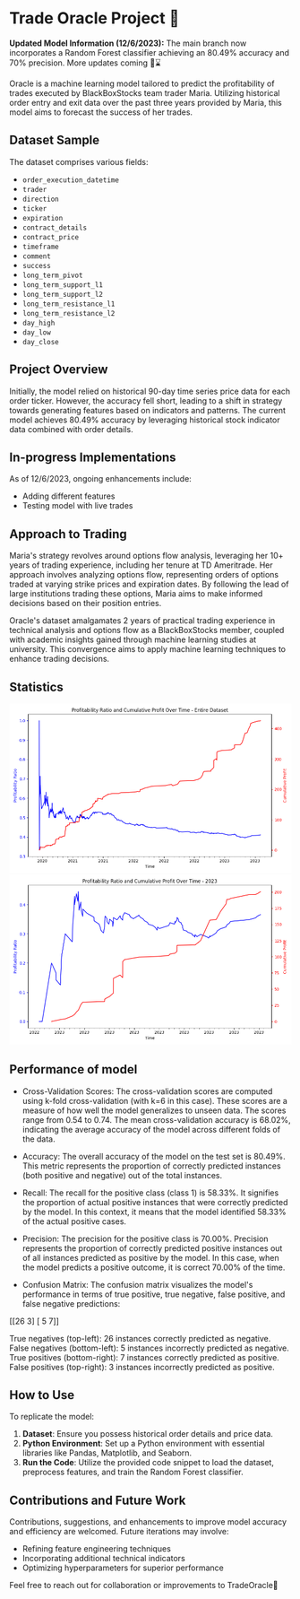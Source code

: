 # Trade Oracle Project 🔮

**Updated Model Information (12/6/2023):**
The main branch now incorporates a Random Forest classifier achieving an 80.49% accuracy and 70% precision. More updates coming 🤑⌛

Oracle is a machine learning model tailored to predict the profitability of trades executed by BlackBoxStocks team trader Maria. Utilizing historical order entry and exit data over the past three years provided by Maria, this model aims to forecast the success of her trades.

## Dataset Sample

The dataset comprises various fields:

- `order_execution_datetime`
- `trader`
- `direction`
- `ticker`
- `expiration`
- `contract_details`
- `contract_price`
- `timeframe`
- `comment`
- `success`
- `long_term_pivot`
- `long_term_support_l1`
- `long_term_support_l2`
- `long_term_resistance_l1`
- `long_term_resistance_l2`
- `day_high`
- `day_low`
- `day_close`

## Project Overview

Initially, the model relied on historical 90-day time series price data for each order ticker. However, the accuracy fell short, leading to a shift in strategy towards generating features based on indicators and patterns. The current model achieves 80.49% accuracy by leveraging historical stock indicator data combined with order details.

## In-progress Implementations

As of 12/6/2023, ongoing enhancements include:

- Adding different features
- Testing model with live trades

## Approach to Trading

Maria's strategy revolves around options flow analysis, leveraging her 10+ years of trading experience, including her tenure at TD Ameritrade. Her approach involves analyzing options flow, representing orders of options traded at varying strike prices and expiration dates. By following the lead of large institutions trading these options, Maria aims to make informed decisions based on their position entries.

Oracle's dataset amalgamates 2 years of practical trading experience in technical analysis and options flow as a BlackBoxStocks member, coupled with academic insights gained through machine learning studies at university. This convergence aims to apply machine learning techniques to enhance trading decisions.

## Statistics

![2020-2023 Year Profitability Ratio and Cumulative Profit (80% stop loss) vs. Time](images/Figure_1.png)
![2023 Year Profitability Ratio and Cumulative Profit (80% stop loss) vs. Time](images/Figure_2.png)


## Performance of model

- Cross-Validation Scores:
The cross-validation scores are computed using k-fold cross-validation (with k=6 in this case). These scores are a measure of how well the model generalizes to unseen data. The scores range from 0.54 to 0.74. The mean cross-validation accuracy is 68.02%, indicating the average accuracy of the model across different folds of the data.

- Accuracy:
The overall accuracy of the model on the test set is 80.49%. This metric represents the proportion of correctly predicted instances (both positive and negative) out of the total instances.

- Recall:
The recall for the positive class (class 1) is 58.33%. It signifies the proportion of actual positive instances that were correctly predicted by the model. In this context, it means that the model identified 58.33% of the actual positive cases.

- Precision:
The precision for the positive class is 70.00%. Precision represents the proportion of correctly predicted positive instances out of all instances predicted as positive by the model. In this case, when the model predicts a positive outcome, it is correct 70.00% of the time.

- Confusion Matrix:
The confusion matrix visualizes the model's performance in terms of true positive, true negative, false positive, and false negative predictions:

[[26  3]
 [ 5  7]]

True negatives (top-left): 26 instances correctly predicted as negative.
False negatives (bottom-left): 5 instances incorrectly predicted as negative.
True positives (bottom-right): 7 instances correctly predicted as positive.
False positives (top-right): 3 instances incorrectly predicted as positive.

## How to Use

To replicate the model:

1. **Dataset**: Ensure you possess historical order details and price data.
2. **Python Environment**: Set up a Python environment with essential libraries like Pandas, Matplotlib, and Seaborn.
3. **Run the Code**: Utilize the provided code snippet to load the dataset, preprocess features, and train the Random Forest classifier.

## Contributions and Future Work

Contributions, suggestions, and enhancements to improve model accuracy and efficiency are welcomed. Future iterations may involve:

- Refining feature engineering techniques
- Incorporating additional technical indicators
- Optimizing hyperparameters for superior performance

Feel free to reach out for collaboration or improvements to TradeOracle🔮
